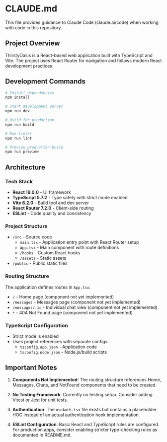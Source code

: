 # CLAUDE.md

This file provides guidance to Claude Code (claude.ai/code) when working with code in this repository.

## Project Overview

ThirstyOasis is a React-based web application built with TypeScript and Vite. The project uses React Router for navigation and follows modern React development practices.

## Development Commands

```bash
# Install dependencies
npm install

# Start development server
npm run dev

# Build for production
npm run build

# Run linter
npm run lint

# Preview production build
npm run preview
```

## Architecture

### Tech Stack
- **React 19.0.0** - UI framework
- **TypeScript 5.7.2** - Type safety with strict mode enabled
- **Vite 6.2.0** - Build tool and dev server
- **React Router 7.2.0** - Client-side routing
- **ESLint** - Code quality and consistency

### Project Structure
- `/src` - Source code
  - `main.tsx` - Application entry point with React Router setup
  - `App.tsx` - Main component with route definitions
  - `/hooks` - Custom React hooks
  - `/assets` - Static assets
- `/public` - Public static files

### Routing Structure
The application defines routes in `App.tsx`:
- `/` - Home page (component not yet implemented)
- `/messages` - Messages page (component not yet implemented)
- `/messages/:id` - Individual chat view (component not yet implemented)
- `*` - 404 Not Found page (component not yet implemented)

### TypeScript Configuration
- Strict mode is enabled
- Uses project references with separate configs:
  - `tsconfig.app.json` - Application code
  - `tsconfig.node.json` - Node.js/build scripts

## Important Notes

1. **Components Not Implemented**: The routing structure references Home, Messages, Chats, and NotFound components that need to be created.

2. **No Testing Framework**: Currently no testing setup. Consider adding Vitest or Jest for unit tests.

3. **Authentication**: The `useAuth.tsx` file exists but contains a placeholder HOC instead of an actual authentication hook implementation.

4. **ESLint Configuration**: Basic React and TypeScript rules are configured. For production apps, consider enabling stricter type-checking rules as documented in README.md.